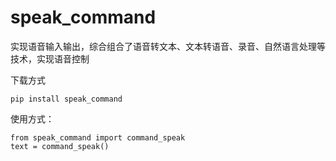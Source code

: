 # speak_command

实现语音输入输出，综合组合了语音转文本、文本转语音、录音、自然语言处理等技术，实现语音控制

下载方式
  
    pip install speak_command
  
使用方式：

    from speak_command import command_speak
    text = command_speak()
